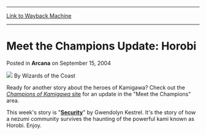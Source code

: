 
---
[Link to Wayback Machine](https://web.archive.org/web/20220630232723/https://magic.wizards.com/en/articles/archive/arcana/meet-champions-update-horobi-2004-09-15)

[_metadata_:author]:- "Wizards of the Coast"
[_metadata_:description]:- "Ready for another story about the heroes of Kamigawa? Check out the Champions of Kamigawa site for an update in the `Meet the Champions` area. This week's story is `Security` by Gwendolyn Kestrel. It's the story of how a nezumi community survives the haunting of the powerful kami known as Horobi. Enjoy."
[_metadata_:generator]:- "Drupal 7 (http://drupal.org)"
[_metadata_:node]:- "607511"
[_metadata_:publish_date]:- "2004-09-15"
[_metadata_:source]:- "div-main-content"
[_metadata_:title]:- "Meet the Champions Update: Horobi"
[_metadata_:wayback_capture_timestamp]:- "2022-06-30 23:27:23"
[_metadata_:wayback_raw_url]:- "https://web.archive.org/web/20220630232723id_/https://magic.wizards.com/en/articles/archive/arcana/meet-champions-update-horobi-2004-09-15"
[_metadata_:wayback_url]:- "https://magic.wizards.com/en/articles/archive/arcana/meet-champions-update-horobi-2004-09-15"
---


Meet the Champions Update: Horobi
=================================



 Posted in **Arcana**
 on September 15, 2004 






![](https://media.magic.wizards.com/styles/auth_small/public/images/person/wizards_author.jpg)
By Wizards of the Coast











Ready for another story about the heroes of Kamigawa? Check out the [*Champions of Kamigawa* site](http://archive.wizards.com/magic/displayexpansion.asp?set=chk&page=1) for an update in the "Meet the Champions" area.


This week's story is "**[Security](http://archive.wizards.com/Magic/Magazine/Article.aspx?x=magic/chk/horobi)**" by Gwendolyn Kestrel. It's the story of how a nezumi community survives the haunting of the powerful kami known as Horobi. Enjoy.







